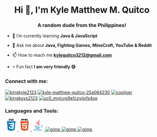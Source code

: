 <h1 align="center">Hi 👋, I'm Kyle Matthew M. Quitco</h1>
<h3 align="center">A random dude from the Philippines!</h3>

- 🌱 I’m currently learning **Java & JavaScript**

- 💬 Ask me about **Java, Fighting Games, MineCraft, YouTube & Reddit**

- 📫 How to reach me **kylequitco3212@gmail.com**

- ⚡ Fun fact **I am very friendly 😋**

<h3 align="left">Connect with me:</h3>
<p align="left">
<a href="https://twitter.com/kingkyle2123" target="blank"><img align="center" src="https://raw.githubusercontent.com/rahuldkjain/github-profile-readme-generator/master/src/images/icons/Social/twitter.svg" alt="kingkyle2123" height="30" width="40" /></a>
<a href="https://linkedin.com/in/kyle-matthew-quitco-25a064230" target="blank"><img align="center" src="https://raw.githubusercontent.com/rahuldkjain/github-profile-readme-generator/master/src/images/icons/Social/linked-in-alt.svg" alt="kyle-matthew-quitco-25a064230" height="30" width="40" /></a>
<a href="https://fb.com/cooljoer" target="blank"><img align="center" src="https://raw.githubusercontent.com/rahuldkjain/github-profile-readme-generator/master/src/images/icons/Social/facebook.svg" alt="cooljoer" height="30" width="40" /></a>
<a href="https://instagram.com/kingkuys2123" target="blank"><img align="center" src="https://raw.githubusercontent.com/rahuldkjain/github-profile-readme-generator/master/src/images/icons/Social/instagram.svg" alt="kingkuys2123" height="30" width="40" /></a>
<a href="https://www.youtube.com/c/uc0_mvjcvg9e1czyjiofs4xq" target="blank"><img align="center" src="https://raw.githubusercontent.com/rahuldkjain/github-profile-readme-generator/master/src/images/icons/Social/youtube.svg" alt="uc0_mvjcvg9e1czyjiofs4xq" height="30" width="40" /></a>
</p>

<h3 align="left">Languages and Tools:</h3>
<p align="left"> <a href="https://www.w3schools.com/css/" target="_blank" rel="noreferrer"> <img src="https://raw.githubusercontent.com/devicons/devicon/master/icons/css3/css3-original-wordmark.svg" alt="css3" width="40" height="40"/> </a> <a href="https://www.w3.org/html/" target="_blank" rel="noreferrer"> <img src="https://raw.githubusercontent.com/devicons/devicon/master/icons/html5/html5-original-wordmark.svg" alt="html5" width="40" height="40"/> </a> <a href="https://www.java.com" target="_blank" rel="noreferrer"> <img src="https://raw.githubusercontent.com/devicons/devicon/master/icons/java/java-original.svg" alt="java" width="40" height="40"/> </a> <a href="https://www.gimp.org/" target="_blank" rel="noreferrer"> <img src="https://upload.wikimedia.org/wikipedia/commons/thumb/4/45/The_GIMP_icon_-_gnome.svg/1024px-The_GIMP_icon_-_gnome.svg.png" alt="gimp" width="40" height="40"/> </a> <a href="https://filmora.wondershare.net/filmora-video-editor.html" target="_blank" rel="noreferrer"> <img src="https://upload.wikimedia.org/wikipedia/commons/thumb/e/ec/Wondershare_filmora_logo.svg/800px-Wondershare_filmora_logo.svg.png" alt="gimp" width="40" height="40"/> </a> <a href="https://bootstrapstudio.io/" target="_blank" rel="noreferrer"> <img src="https://bootstrapstudio.io/assets/img/logo_128.png" alt="gimp" width="40" height="40"/> </a> </p>
